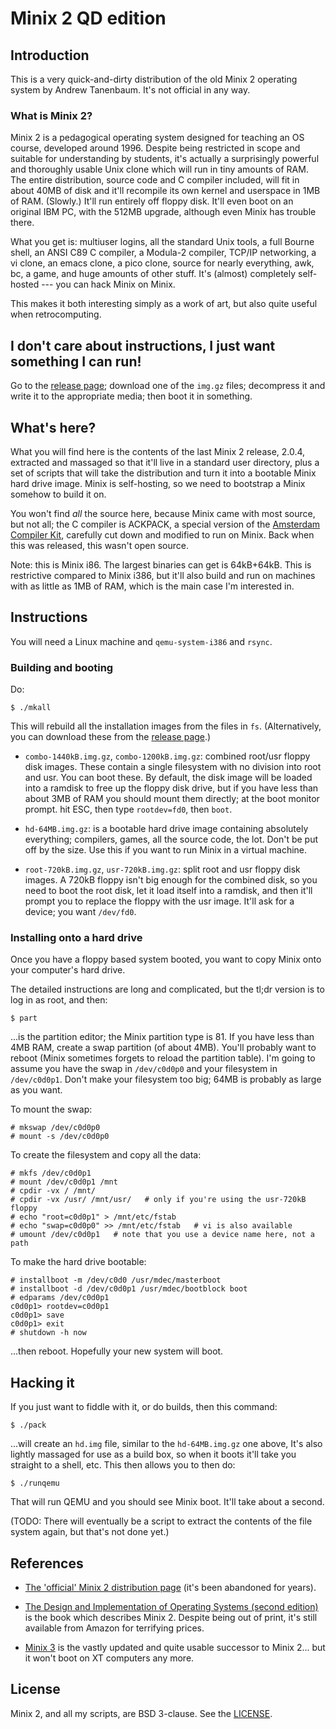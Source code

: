 # Minix 2 QD edition

## Introduction

This is a very quick-and-dirty distribution of the old Minix 2 operating
system by Andrew Tanenbaum. It's not official in any way.

### What is Minix 2?

Minix 2 is a pedagogical operating system designed for teaching an OS
course, developed around 1996. Despite being restricted in scope and
suitable for understanding by students, it's actually a surprisingly
powerful and thoroughly usable Unix clone which will run in tiny amounts of
RAM. The entire distribution, source code and C compiler included, will fit
in about 40MB of disk and it'll recompile its own kernel and userspace in
1MB of RAM. (Slowly.) It'll run entirely off floppy disk. It'll even boot on
an original IBM PC, with the 512MB upgrade, although even Minix has trouble
there.

What you get is: multiuser logins, all the standard Unix tools, a full
Bourne shell, an ANSI C89 C compiler, a Modula-2 compiler, TCP/IP
networking, a vi clone, an emacs clone, a pico clone, source for nearly
everything, awk, bc, a game, and huge amounts of other stuff. It's (almost)
completely self-hosted --- you can hack Minix on Minix.

This makes it both interesting simply as a work of art, but also quite
useful when retrocomputing.

## I don't care about instructions, I just want something I can run!

Go to the [release page](https://github.com/davidgiven/minix2/releases/latest);
download one of the `img.gz` files; decompress it and write it to the
appropriate media; then boot it in something.

## What's here?

What you will find here is the contents of the last Minix 2 release, 2.0.4,
extracted and massaged so that it'll live in a standard user directory, plus
a set of scripts that will take the distribution and turn it into a bootable
Minix hard drive image. Minix is self-hosting, so we need to bootstrap a
Minix somehow to build it on.

You won't find *all* the source here, because Minix came with most source,
but not all; the C compiler is ACKPACK, a special version of the [Amsterdam
Compiler Kit](http://tack.sf.net), carefully cut down and modified to run on
Minix. Back when this was released, this wasn't open source.

Note: this is Minix i86. The largest binaries can get is 64kB+64kB. This is
restrictive compared to Minix i386, but it'll also build and run on machines
with as little as 1MB of RAM, which is the main case I'm interested in.

## Instructions

You will need a Linux machine and `qemu-system-i386` and `rsync`.

### Building and booting

Do:

    $ ./mkall

This will rebuild all the installation images from the files in `fs`.
(Alternatively, you can download these from the
[release page](https://github.com/davidgiven/minix2/releases/latest).)

  * `combo-1440kB.img.gz`, `combo-1200kB.img.gz`: combined root/usr floppy
    disk images. These contain a single filesystem with no division into root
    and usr. You can boot these. By default, the disk image will be loaded
    into a ramdisk to free up the floppy disk drive, but if you have less than
    about 3MB of RAM you should mount them directly; at the boot monitor prompt.
    hit ESC, then type `rootdev=fd0`, then `boot`.

  * `hd-64MB.img.gz`: is a bootable hard drive image containing absolutely
    everything; compilers, games, all the source code, the lot. Don't be put
    off by the size. Use this if you want to run Minix in a virtual machine.

  * `root-720kB.img.gz`, `usr-720kB.img.gz`: split root and usr floppy disk
    images. A 720kB floppy isn't big enough for the combined disk, so you need
    to boot the root disk, let it load itself into a ramdisk, and then it'll
    prompt you to replace the floppy with the usr image. It'll ask for a device;
    you want `/dev/fd0`.

### Installing onto a hard drive

Once you have a floppy based system booted, you want to copy Minix onto your
computer's hard drive.

The detailed instructions are long and complicated, but the tl;dr version is
to log in as root, and then:

    $ part

...is the partition editor; the Minix partition type is 81. If you have less
than 4MB RAM, create a swap partition (of about 4MB). You'll probably want to
reboot (Minix sometimes forgets to reload the partition table). I'm going to
assume you have the swap in `/dev/c0d0p0` and your filesystem in
`/dev/c0d0p1`. Don't make your filesystem too big; 64MB is probably as large
as you want.

To mount the swap:

    # mkswap /dev/c0d0p0
    # mount -s /dev/c0d0p0

To create the filesystem and copy all the data:

    # mkfs /dev/c0d0p1
    # mount /dev/c0d0p1 /mnt
    # cpdir -vx / /mnt/
    # cpdir -vx /usr/ /mnt/usr/   # only if you're using the usr-720kB floppy
    # echo "root=c0d0p1" > /mnt/etc/fstab
    # echo "swap=c0d0p0" >> /mnt/etc/fstab   # vi is also available
    # umount /dev/c0d0p1   # note that you use a device name here, not a path

To make the hard drive bootable:

    # installboot -m /dev/c0d0 /usr/mdec/masterboot
    # installboot -d /dev/c0d0p1 /usr/mdec/bootblock boot
    # edparams /dev/c0d0p1
    c0d0p1> rootdev=c0d0p1
    c0d0p1> save
    c0d0p1> exit
    # shutdown -h now

...then reboot. Hopefully your new system will boot.

## Hacking it

If you just want to fiddle with it, or do builds, then this command:

    $ ./pack

...will create an `hd.img` file, similar to the `hd-64MB.img.gz` one above,
It's also lightly massaged for use as a build box, so when it boots it'll
take you straight to a shell, etc. This then allows you to then do:

    $ ./runqemu

That will run QEMU and you should see Minix boot. It'll take about a second.

(TODO: There will eventually be a script to extract the contents of the file
system again, but that's not done yet.)

## References

  * [The 'official' Minix 2 distribution
    page](https://minix1.woodhull.com/) (it's been
    abandoned for years).

  * [The Design and Implementation of Operating Systems (second
    edition)](https://www.amazon.co.uk/Operating-Systems-Implementation-Tanenbaum-1997-01-15/dp/B019NDOVWC/ref=sr_1_1)
    is the book which describes Minix 2. Despite being out of print, it's
    still available from Amazon for terrifying prices.

  * [Minix 3](http://www.minix3.org/) is the vastly updated and quite
    usable successor to Minix 2... but it won't boot on XT computers any
    more.

## License

Minix 2, and all my scripts, are BSD 3-clause. See the
[LICENSE](LICENSE.md).
